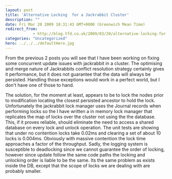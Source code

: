 ```yaml
---
layout: post
title: 'Alternative Locking  for a Jackrabbit Cluster'
description: ""
date: Fri Mar 20 2009 18:31:43 GMT+0000 (Greenwich Mean Time)
redirect_from: 
            - http://blog.tfd.co.uk/2009/03/20/alternative-locking-for-a-jackrabbit-cluster/
categories: "Uncategorized"
hero: ../../../defaultHero.jpg
---
```

From the previous 2 posts you will see that I have been working on fixing some concurrent update issues with jackrabbit in a cluster. The optimising and merge nature of Jackrabbits conflict resolution strategy certainly gives it performance, but it does not guarantee that the data will always be persisted. Handling those exceptions would work in a perfect world, but I don't have one of those to hand.

The solution, for the moment at least, appears to be to lock the nodes prior to modification locating the closest persisted ancestor to hold the lock. Unfortunately the jackrabbit lock manager uses the Journal records when performing locks so the I have written a in memory lock manager that replicates the map of locks over the cluster not using the the database. This, if it proves reliable, should eliminate the need to access a shared database on every lock and unlock operation. The unit tests are showing that under no contention locks take 0.02ms and clearing a set of about 10 locks is 0.004ms. Obviously with massive contention the lock time approaches a factor of the throughput. Sadly, the logging system is susceptible to deadlocking since we cannot guarantee the order of locking, however since update follow the same code paths the locking and unlocking order is liable to be the same. Its the same problem as exists inside the DB, except that the scope of locks we are dealing with are probably smaller.
